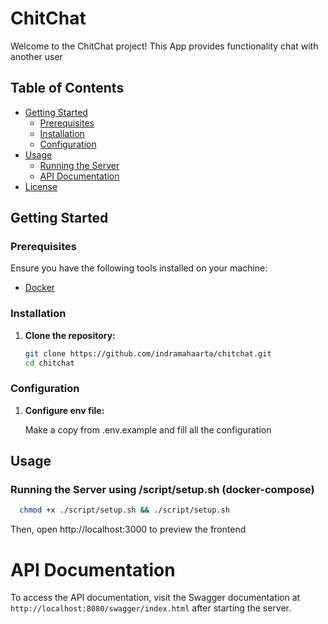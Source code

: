 # ChitChat

Welcome to the ChitChat project! This App provides functionality chat with another user

## Table of Contents

- [Getting Started](#getting-started)
  - [Prerequisites](#prerequisites)
  - [Installation](#installation)
  - [Configuration](#configuration)
- [Usage](#usage)
  - [Running the Server](#running-the-server)
  - [API Documentation](#api-documentation)
- [License](#license)

## Getting Started

### Prerequisites

Ensure you have the following tools installed on your machine:

- [Docker](https://hub.docker.com/)

### Installation

1.  **Clone the repository:**

    ```bash
    git clone https://github.com/indramahaarta/chitchat.git
    cd chitchat

    ```

### Configuration

1.  **Configure env file:**

    Make a copy from .env.example and fill all the configuration

## Usage

### Running the Server using /script/setup.sh (docker-compose)

```bash
  chmod +x ./script/setup.sh && ./script/setup.sh
```

Then, open http://localhost:3000 to preview the frontend

# API Documentation

To access the API documentation, visit the Swagger documentation at `http://localhost:8080/swagger/index.html` after starting the server.